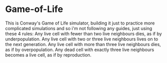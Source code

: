 # Game-of-Life
This is Conway's Game of Life simulator, building it just to practice more complicated simulations and so i'm not following any guides, just using these 4 rules: 
Any live cell with fewer than two live neighbours dies, as if by underpopulation.
Any live cell with two or three live neighbours lives on to the next generation.
Any live cell with more than three live neighbours dies, as if by overpopulation.
Any dead cell with exactly three live neighbours becomes a live cell, as if by reproduction.
